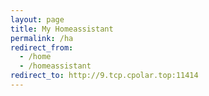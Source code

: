 ```yaml
---
layout: page
title: My Homeassistant
permalink: /ha
redirect_from:
  - /home
  - /homeassistant
redirect_to: http://9.tcp.cpolar.top:11414
---
```

